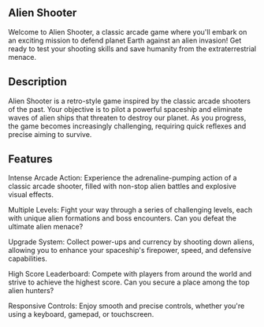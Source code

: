 ## Alien Shooter
Welcome to Alien Shooter, a classic arcade game where you'll embark on an exciting mission to defend planet Earth against an alien invasion! Get ready to test your shooting skills and save humanity from the extraterrestrial menace.

## Description
Alien Shooter is a retro-style game inspired by the classic arcade shooters of the past. Your objective is to pilot a powerful spaceship and eliminate waves of alien ships that threaten to destroy our planet. As you progress, the game becomes increasingly challenging, requiring quick reflexes and precise aiming to survive.

## Features
Intense Arcade Action: Experience the adrenaline-pumping action of a classic arcade shooter, filled with non-stop alien battles and explosive visual effects.

Multiple Levels: Fight your way through a series of challenging levels, each with unique alien formations and boss encounters. Can you defeat the ultimate alien menace?

Upgrade System: Collect power-ups and currency by shooting down aliens, allowing you to enhance your spaceship's firepower, speed, and defensive capabilities.

High Score Leaderboard: Compete with players from around the world and strive to achieve the highest score. Can you secure a place among the top alien hunters?

Responsive Controls: Enjoy smooth and precise controls, whether you're using a keyboard, gamepad, or touchscreen.